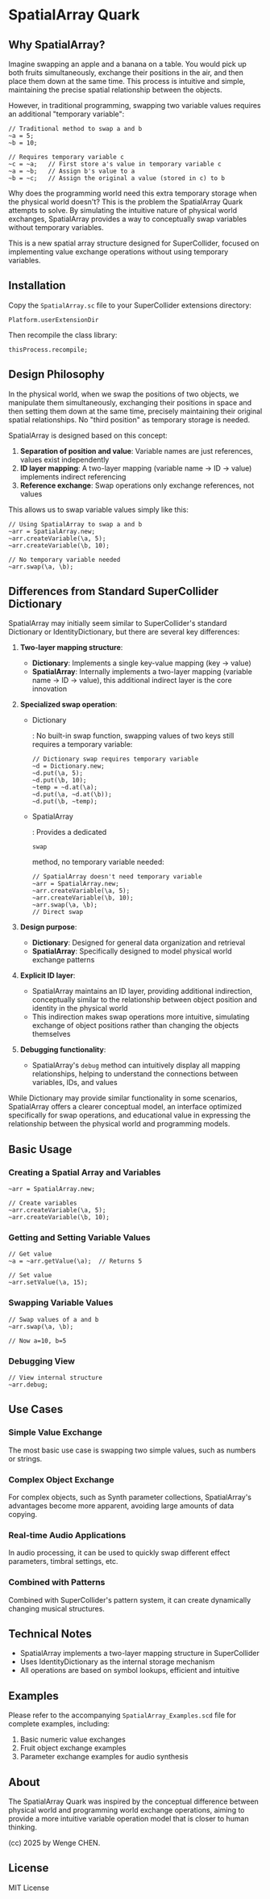# SpatialArray Quark

## Why SpatialArray?

Imagine swapping an apple and a banana on a table. You would pick up both fruits simultaneously, exchange their positions in the air, and then place them down at the same time. This process is intuitive and simple, maintaining the precise spatial relationship between the objects.

However, in traditional programming, swapping two variable values requires an additional "temporary variable":

```supercollider
// Traditional method to swap a and b
~a = 5;
~b = 10;

// Requires temporary variable c
~c = ~a;   // First store a's value in temporary variable c
~a = ~b;   // Assign b's value to a
~b = ~c;   // Assign the original a value (stored in c) to b
```

Why does the programming world need this extra temporary storage when the physical world doesn't? This is the problem the SpatialArray Quark attempts to solve. By simulating the intuitive nature of physical world exchanges, SpatialArray provides a way to conceptually swap variables without temporary variables.

This is a new spatial array structure designed for SuperCollider, focused on implementing value exchange operations without using temporary variables.

## Installation

Copy the `SpatialArray.sc` file to your SuperCollider extensions directory:

```
Platform.userExtensionDir
```

Then recompile the class library:

```supercollider
thisProcess.recompile;
```

## Design Philosophy

In the physical world, when we swap the positions of two objects, we manipulate them simultaneously, exchanging their positions in space and then setting them down at the same time, precisely maintaining their original spatial relationships. No "third position" as temporary storage is needed.

SpatialArray is designed based on this concept:

1. **Separation of position and value**: Variable names are just references, values exist independently
2. **ID layer mapping**: A two-layer mapping (variable name → ID → value) implements indirect referencing
3. **Reference exchange**: Swap operations only exchange references, not values

This allows us to swap variable values simply like this:

```supercollider
// Using SpatialArray to swap a and b
~arr = SpatialArray.new;
~arr.createVariable(\a, 5);
~arr.createVariable(\b, 10);

// No temporary variable needed
~arr.swap(\a, \b);
```

## Differences from Standard SuperCollider Dictionary

SpatialArray may initially seem similar to SuperCollider's standard Dictionary or IdentityDictionary, but there are several key differences:

1. **Two-layer mapping structure**:

   - **Dictionary**: Implements a single key-value mapping (key → value)
   - **SpatialArray**: Internally implements a two-layer mapping (variable name → ID → value), this additional indirect layer is the core innovation

2. **Specialized swap operation**:

   - Dictionary

     : No built-in swap function, swapping values of two keys still requires a temporary variable:

     ```supercollider
     // Dictionary swap requires temporary variable
     ~d = Dictionary.new;
     ~d.put(\a, 5);
     ~d.put(\b, 10);
     ~temp = ~d.at(\a);
     ~d.put(\a, ~d.at(\b));
     ~d.put(\b, ~temp);
     ```

   - SpatialArray

     : Provides a dedicated 

     ```
     swap
     ```

      method, no temporary variable needed:

     ```supercollider
     // SpatialArray doesn't need temporary variable
     ~arr = SpatialArray.new;
     ~arr.createVariable(\a, 5);
     ~arr.createVariable(\b, 10);
     ~arr.swap(\a, \b);
     // Direct swap
     ```

3. **Design purpose**:

   - **Dictionary**: Designed for general data organization and retrieval
   - **SpatialArray**: Specifically designed to model physical world exchange patterns

4. **Explicit ID layer**:

   - SpatialArray maintains an ID layer, providing additional indirection, conceptually similar to the relationship between object position and identity in the physical world
   - This indirection makes swap operations more intuitive, simulating exchange of object positions rather than changing the objects themselves

5. **Debugging functionality**:

   - SpatialArray's `debug` method can intuitively display all mapping relationships, helping to understand the connections between variables, IDs, and values

While Dictionary may provide similar functionality in some scenarios, SpatialArray offers a clearer conceptual model, an interface optimized specifically for swap operations, and educational value in expressing the relationship between the physical world and programming models.

## Basic Usage

### Creating a Spatial Array and Variables

```supercollider
~arr = SpatialArray.new;

// Create variables
~arr.createVariable(\a, 5);
~arr.createVariable(\b, 10);
```

### Getting and Setting Variable Values

```supercollider
// Get value
~a = ~arr.getValue(\a);  // Returns 5

// Set value
~arr.setValue(\a, 15);
```

### Swapping Variable Values

```supercollider
// Swap values of a and b
~arr.swap(\a, \b);

// Now a=10, b=5
```

### Debugging View

```supercollider
// View internal structure
~arr.debug;
```

## Use Cases

### Simple Value Exchange

The most basic use case is swapping two simple values, such as numbers or strings.

### Complex Object Exchange

For complex objects, such as Synth parameter collections, SpatialArray's advantages become more apparent, avoiding large amounts of data copying.

### Real-time Audio Applications

In audio processing, it can be used to quickly swap different effect parameters, timbral settings, etc.

### Combined with Patterns

Combined with SuperCollider's pattern system, it can create dynamically changing musical structures.

## Technical Notes

- SpatialArray implements a two-layer mapping structure in SuperCollider
- Uses IdentityDictionary as the internal storage mechanism
- All operations are based on symbol lookups, efficient and intuitive

## Examples

Please refer to the accompanying `SpatialArray_Examples.scd` file for complete examples, including:

1. Basic numeric value exchanges
2. Fruit object exchange examples
3. Parameter exchange examples for audio synthesis

## About

The SpatialArray Quark was inspired by the conceptual difference between physical world and programming world exchange operations, aiming to provide a more intuitive variable operation model that is closer to human thinking.

(cc) 2025 by Wenge CHEN.

## License

MIT License
